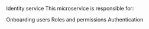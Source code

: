 Identity service
This microservice is responsible for:

Onboarding users
Roles and permissions
Authentication
